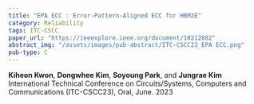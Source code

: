 ```yaml
---
title: "EPA ECC : Error-Pattern-Aligned ECC for HBM2E"
category: Reliability
tags: ITC-CSCC
paper_url: "https://ieeexplore.ieee.org/document/10212882"
abstract_img: "/assets/images/pub-abstract/ITC-CSCC23_EPA ECC.png"
pub-type: C
---
```


**Kiheon Kwon**, **Dongwhee Kim**, **Soyoung Park**, and **Jungrae Kim** <br>
International Technical Conference on Circuits/Systems, Computers and Communications (ITC-CSCC23), Oral, June. 2023
